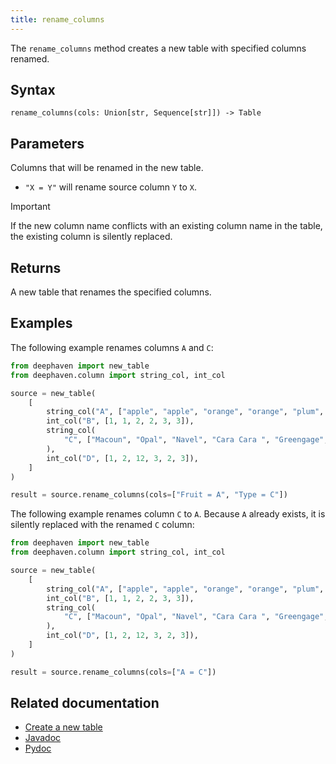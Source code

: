 ```yaml
---
title: rename_columns
---
```


The `rename_columns` method creates a new table with specified columns renamed.

## Syntax

```
rename_columns(cols: Union[str, Sequence[str]]) -> Table
```

## Parameters

<ParamTable>
<Param name="cols" type="Union[str, Sequence[str]]">

Columns that will be renamed in the new table.

- `"X = Y"` will rename source column `Y` to `X`.

</Param>
</ParamTable>

> [!IMPORTANT]
> If the new column name conflicts with an existing column name in the table, the existing column is silently replaced.

## Returns

A new table that renames the specified columns.

## Examples

The following example renames columns `A` and `C`:

```python order=source,result
from deephaven import new_table
from deephaven.column import string_col, int_col

source = new_table(
    [
        string_col("A", ["apple", "apple", "orange", "orange", "plum", "plum"]),
        int_col("B", [1, 1, 2, 2, 3, 3]),
        string_col(
            "C", ["Macoun", "Opal", "Navel", "Cara Cara ", "Greengage", "Mirabelle"]
        ),
        int_col("D", [1, 2, 12, 3, 2, 3]),
    ]
)

result = source.rename_columns(cols=["Fruit = A", "Type = C"])
```

The following example renames column `C` to `A`. Because `A` already exists, it is silently replaced with the renamed `C` column:

```python order=source,result
from deephaven import new_table
from deephaven.column import string_col, int_col

source = new_table(
    [
        string_col("A", ["apple", "apple", "orange", "orange", "plum", "plum"]),
        int_col("B", [1, 1, 2, 2, 3, 3]),
        string_col(
            "C", ["Macoun", "Opal", "Navel", "Cara Cara ", "Greengage", "Mirabelle"]
        ),
        int_col("D", [1, 2, 12, 3, 2, 3]),
    ]
)

result = source.rename_columns(cols=["A = C"])
```

## Related documentation

- [Create a new table](../../../how-to-guides/new-and-empty-table.md#new_table)
- [Javadoc](https://deephaven.io/core/javadoc/io/deephaven/engine/table/Table.html#renameColumns(java.lang.String...))
- [Pydoc](/core/pydoc/code/deephaven.table.html#deephaven.table.Table.rename_columns)
